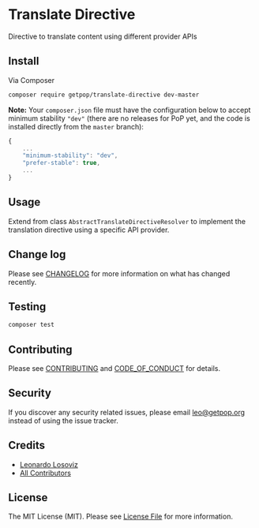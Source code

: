 # Translate Directive

<!--
[![Latest Version on Packagist][ico-version]][link-packagist]
[![Software License][ico-license]](LICENSE.md)
[![Build Status][ico-travis]][link-travis]
[![Coverage Status][ico-scrutinizer]][link-scrutinizer]
[![Quality Score][ico-code-quality]][link-code-quality]
[![Total Downloads][ico-downloads]][link-downloads]
-->

Directive <translate> to translate content using different provider APIs

## Install

Via Composer

``` bash
composer require getpop/translate-directive dev-master
```

**Note:** Your `composer.json` file must have the configuration below to accept minimum stability `"dev"` (there are no releases for PoP yet, and the code is installed directly from the `master` branch):

```javascript
{
    ...
    "minimum-stability": "dev",
    "prefer-stable": true,
    ...
}
```

## Usage

Extend from class `AbstractTranslateDirectiveResolver` to implement the translation directive using a specific API provider.

## Change log

Please see [CHANGELOG](CHANGELOG.md) for more information on what has changed recently.

## Testing

``` bash
composer test
```

## Contributing

Please see [CONTRIBUTING](CONTRIBUTING.md) and [CODE_OF_CONDUCT](CODE_OF_CONDUCT.md) for details.

## Security

If you discover any security related issues, please email leo@getpop.org instead of using the issue tracker.

## Credits

- [Leonardo Losoviz][link-author]
- [All Contributors][link-contributors]

## License

The MIT License (MIT). Please see [License File](LICENSE.md) for more information.

[ico-version]: https://img.shields.io/packagist/v/getpop/translate-directive.svg?style=flat-square
[ico-license]: https://img.shields.io/badge/license-MIT-brightgreen.svg?style=flat-square
[ico-travis]: https://img.shields.io/travis/getpop/translate-directive/master.svg?style=flat-square
[ico-scrutinizer]: https://img.shields.io/scrutinizer/coverage/g/getpop/translate-directive.svg?style=flat-square
[ico-code-quality]: https://img.shields.io/scrutinizer/g/getpop/translate-directive.svg?style=flat-square
[ico-downloads]: https://img.shields.io/packagist/dt/getpop/translate-directive.svg?style=flat-square

[link-packagist]: https://packagist.org/packages/getpop/translate-directive
[link-travis]: https://travis-ci.org/getpop/translate-directive
[link-scrutinizer]: https://scrutinizer-ci.com/g/getpop/translate-directive/code-structure
[link-code-quality]: https://scrutinizer-ci.com/g/getpop/translate-directive
[link-downloads]: https://packagist.org/packages/getpop/translate-directive
[link-author]: https://github.com/leoloso
[link-contributors]: ../../contributors

